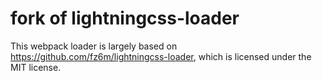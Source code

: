 # fork of lightningcss-loader

This webpack loader is largely based on https://github.com/fz6m/lightningcss-loader, which is licensed under the MIT license.
